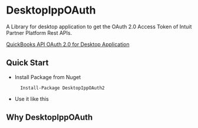 DesktopIppOAuth
==============

A Library for desktop application to get the OAuth 2.0 Access Token of Intuit Partner Platform Rest APIs. 

[QuickBooks API OAuth 2.0 for Desktop Application](https://medium.com/@liuhongbo/quickbooks-api-oauth-2-0-for-desktop-application-964041871166)


Quick Start
----------

* Install Package from Nuget

        Install-Package DesktopIppOAuth2

* Use it like this        

Why DesktopIppOAuth
-------------------
 



